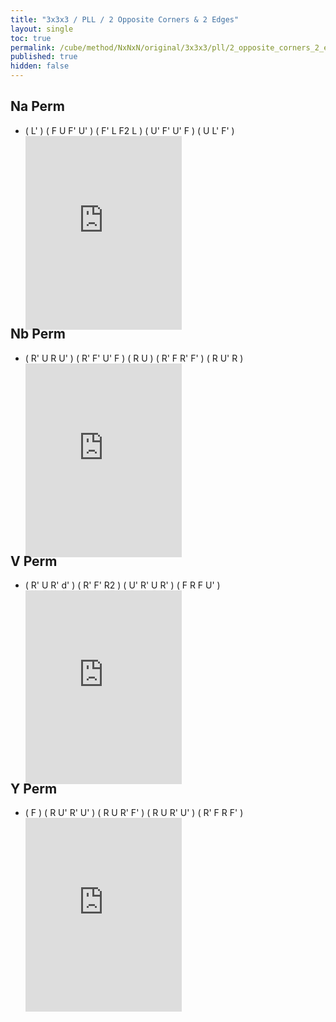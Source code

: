 ```yaml
---
title: "3x3x3 / PLL / 2 Opposite Corners & 2 Edges"
layout: single
toc: true
permalink: /cube/method/NxNxN/original/3x3x3/pll/2_opposite_corners_2_edges
published: true
hidden: false
---
```


<head>
  <base target="_blank">
  <style>
    .iframe-wrapper {
      overflow      : hidden;
      margin-bottom : -35px;
    }
    iframe {
      width         : 250px;
      height        : 330px;
      margin-top    : -20px;
      border        : none;
    }
  </style>
</head>



## Na Perm

- ( L' ) ( F U F' U' ) ( F' L F2 L ) ( U' F' U' F ) ( U L' F' )
  <div class="iframe-wrapper">
    <iframe
      scrolling="no"
      src="https://ruwix.com/widget/3d/?alg=L'%20F%20U%20F'%20U'%20F'%20L%20F2%20L%20U'%20F'%20U'%20F%20U%20L'%20F'&solved=U-&hover=9&speed=500&flags=canvas"
    ></iframe>
  </div>



## Nb Perm

- ( R' U R U' ) ( R' F' U' F ) ( R U ) ( R' F R' F' ) ( R U' R )
  <div class="iframe-wrapper">
    <iframe
      scrolling="no"
      src="https://ruwix.com/widget/3d/?alg=R'%20U%20R%20U'%20R'%20F'%20U'%20F%20R%20U%20R'%20F%20R'%20F'%20R%20U'%20R&solved=U-&hover=9&speed=500&flags=canvas"
    ></iframe>
  </div>



## V Perm

- ( R' U R' d' ) ( R' F' R2 ) ( U' R' U R' ) ( F R F U' )
  <div class="iframe-wrapper">
    <iframe
      scrolling="no"
      src="https://ruwix.com/widget/3d/?alg=R'%20U%20R'%20d'%20R'%20F'%20R2%20U'%20R'%20U%20R'%20F%20R%20F%20U'&solved=U-&setupmoves=y'&hover=9&speed=500&flags=canvas"
    ></iframe>
  </div>



## Y Perm

- ( F ) ( R U' R' U' ) ( R U R' F' ) ( R U R' U' ) ( R' F R F' )
  <div class="iframe-wrapper">
    <iframe
      scrolling="no"
      src="https://ruwix.com/widget/3d/?alg=F%20R%20U'%20R'%20U'%20R%20U%20R'%20F'%20R%20U%20R'%20U'%20R'%20F%20R%20F'&solved=U-&hover=9&speed=500&flags=canvas"
    ></iframe>
  </div>
